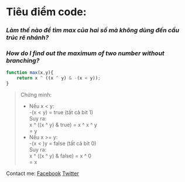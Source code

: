 # Tiêu điểm code:

### *Làm thế nào để tìm max của hai số mà không dùng đến cấu trúc rẽ nhánh?*
### *How do I find out the maximum of two number without branching?*

```js 
function max(x,y){
	return x ^ ((x ^ y) & -(x < y));
}
```
> Chứng minh:   
> - Nếu x < y:   
>		-(x < y) = true (tất cả bit 1)  
>		Suy ra:   
>		x ^ ((x ^ y) & true) = x ^ x ^ y   
>							 = y   
> - Nếu x >= y:  
>		-(x < )y = false (tất cả bit 0)  
>		Suy ra:  
>		x ^ ((x ^ y) & false) = x ^ 0   
>							  = x  




Contact me:
  [Facebook](https://fb.com/d3t.tantai)
  [Twitter](https://twitter.com/tantaitanluoc)
